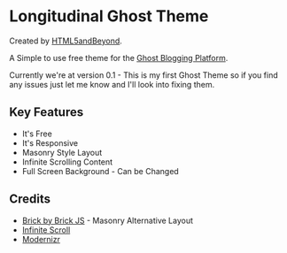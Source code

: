 # Longitudinal Ghost Theme

Created by [HTML5andBeyond].

A Simple to use free theme for the [Ghost Blogging Platform].

Currently we're at version 0.1 - This is my first Ghost Theme so if you find any issues just let me know and I'll look into fixing them.

## Key Features

  - It's Free
  - It's Responsive
  - Masonry Style Layout
  - Infinite Scrolling Content
  - Full Screen Background - Can be Changed

## Credits

  - [Brick by Brick JS] - Masonry Alternative Layout
  - [Infinite Scroll]
  - [Modernizr]

[Ghost Blogging Platform]:https://ghost.org/
[Brick by Brick JS]:http://www.html5andbeyond.com/masonry-alternative-jquery-responsive-grid-layout/
[Infinite Scroll]:https://github.com/infinite-scroll/infinite-scroll
[Modernizr]:http://modernizr.com/
[HTML5andBeyond]:http://www.html5andbeyond.com/